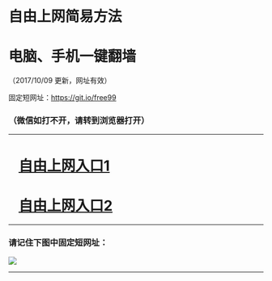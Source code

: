 ﻿# 自由上网简易方法

# 电脑、手机一键翻墙

（2017/10/09 更新，网址有效）

固定短网址：https://git.io/free99

### （微信如打不开，请转到浏览器打开）


***





# &nbsp;&nbsp; <a href="http://ft1020229650.fwq-tz-1001.info/fwqtz01.html?t=100900129277 " target="_blank">自由上网入口1</a>
# &nbsp;&nbsp; <a href="http://ft2876225560.fwq-tz-1002.info/fwqtz02.html?t=10090016819 " target="_blank">自由上网入口2</a>
***

### 请记住下图中固定短网址：

<img src="https://s3-us-west-2.amazonaws.com/fwq-1001/yjfq-20170905okok.png" /> 


***

